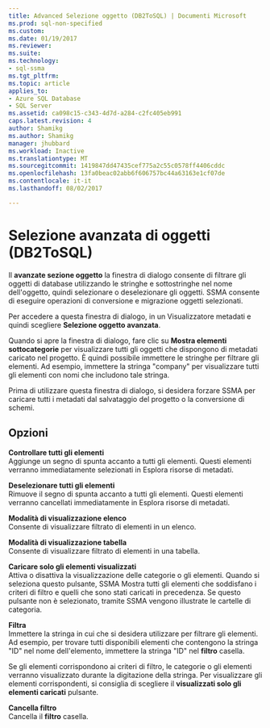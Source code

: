 ```yaml
---
title: Advanced Selezione oggetto (DB2ToSQL) | Documenti Microsoft
ms.prod: sql-non-specified
ms.custom: 
ms.date: 01/19/2017
ms.reviewer: 
ms.suite: 
ms.technology:
- sql-ssma
ms.tgt_pltfrm: 
ms.topic: article
applies_to:
- Azure SQL Database
- SQL Server
ms.assetid: ca098c15-c343-4d7d-a284-c2fc405eb991
caps.latest.revision: 4
author: Shamikg
ms.author: Shamikg
manager: jhubbard
ms.workload: Inactive
ms.translationtype: MT
ms.sourcegitcommit: 1419847dd47435cef775a2c55c0578ff4406cddc
ms.openlocfilehash: 13fa0beac02abb6f606757bc44a63163e1cf07de
ms.contentlocale: it-it
ms.lasthandoff: 08/02/2017

---
```

# <a name="advanced-object-selection-db2tosql"></a>Selezione avanzata di oggetti (DB2ToSQL)
Il **avanzate sezione oggetto** la finestra di dialogo consente di filtrare gli oggetti di database utilizzando le stringhe e sottostringhe nel nome dell'oggetto, quindi selezionare o deselezionare gli oggetti. SSMA consente di eseguire operazioni di conversione e migrazione oggetti selezionati.  
  
Per accedere a questa finestra di dialogo, in un Visualizzatore metadati e quindi scegliere **Selezione oggetto avanzata**.  
  
Quando si apre la finestra di dialogo, fare clic su **Mostra elementi sottocategorie** per visualizzare tutti gli oggetti che dispongono di metadati caricato nel progetto. È quindi possibile immettere le stringhe per filtrare gli elementi. Ad esempio, immettere la stringa "company" per visualizzare tutti gli elementi con nomi che includono tale stringa.  
  
Prima di utilizzare questa finestra di dialogo, si desidera forzare SSMA per caricare tutti i metadati dal salvataggio del progetto o la conversione di schemi.  
  
## <a name="options"></a>Opzioni  
**Controllare tutti gli elementi**  
Aggiunge un segno di spunta accanto a tutti gli elementi. Questi elementi verranno immediatamente selezionati in Esplora risorse di metadati.  
  
**Deselezionare tutti gli elementi**  
Rimuove il segno di spunta accanto a tutti gli elementi. Questi elementi verranno cancellati immediatamente in Esplora risorse di metadati.  
  
**Modalità di visualizzazione elenco**  
Consente di visualizzare filtrato di elementi in un elenco.  
  
**Modalità di visualizzazione tabella**  
Consente di visualizzare filtrato di elementi in una tabella.  
  
**Caricare solo gli elementi visualizzati**  
Attiva o disattiva la visualizzazione delle categorie o gli elementi. Quando si seleziona questo pulsante, SSMA Mostra tutti gli elementi che soddisfano i criteri di filtro e quelli che sono stati caricati in precedenza. Se questo pulsante non è selezionato, tramite SSMA vengono illustrate le cartelle di categoria.  
  
**Filtra**  
Immettere la stringa in cui che si desidera utilizzare per filtrare gli elementi. Ad esempio, per trovare tutti disponibili elementi che contengono la stringa "ID" nel nome dell'elemento, immettere la stringa "ID" nel **filtro** casella.  
  
Se gli elementi corrispondono ai criteri di filtro, le categorie o gli elementi verranno visualizzato durante la digitazione della stringa. Per visualizzare gli elementi corrispondenti, si consiglia di scegliere il **visualizzati solo gli elementi caricati** pulsante.  
  
**Cancella filtro**  
Cancella il **filtro** casella.  
  

